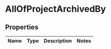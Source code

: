 # AllOfProjectArchivedBy

## Properties
Name | Type | Description | Notes
------------ | ------------- | ------------- | -------------
